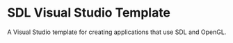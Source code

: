# SDL Visual Studio Template

A Visual Studio template for creating applications that use SDL and OpenGL.